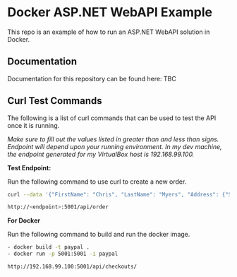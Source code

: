 # Docker ASP.NET WebAPI Example
This repo is an example of how to run an ASP.NET WebAPI solution in Docker.

## Documentation
Documentation for this repository can be found here: TBC

## Curl Test Commands
The following is a list of curl commands that can be used to test the API once it is running.

*Make sure to fill out the values listed in greater than and less than signs.  Endpoint will depend upon your running environment.  In my dev machine, the endpoint generated for my VirtualBox host is 192.168.99.100.*

**Test Endpoint:**

Run the following command to use curl to create a new order.
```bash
curl --data '{"FirstName": "Chris", "LastName": "Myers", "Address": {"Street1": "123 Abc St", "City": "Phoenix", "State": "AZ", "Zip": "123456"}, "ItemId": "21a0276a-ff97-4d5a-828b-ae13024f4aec", "Quantity": 5}' 

http://<endpoint>:5001/api/order
```

**For Docker**

Run the following command to build and run the docker image.
```bash
- docker build -t paypal .
- docker run -p 5001:5001 -i paypal

http://192.168.99.100:5001/api/checkouts/
```
